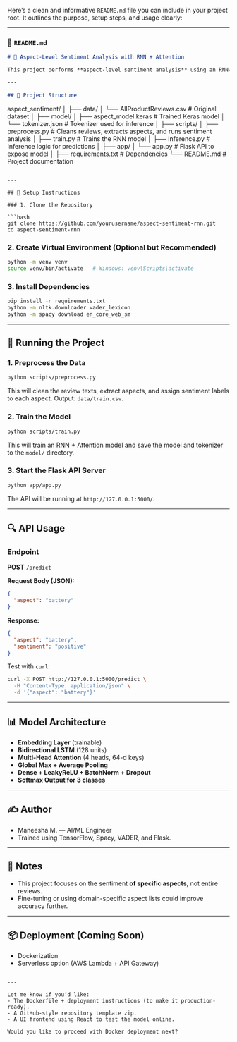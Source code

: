 Here’s a clean and informative `README.md` file you can include in your project root. It outlines the purpose, setup steps, and usage clearly:

---

### 📄 `README.md`

```markdown
# 🧠 Aspect-Level Sentiment Analysis with RNN + Attention

This project performs **aspect-level sentiment analysis** using an RNN-based architecture with attention and multi-head attention layers. It extracts aspects from product reviews and classifies their sentiment as **positive**, **negative**, or **neutral**.

---

## 📁 Project Structure

```

aspect\_sentiment/
│
├── data/
│   └── AllProductReviews.csv           # Original dataset
│
├── model/
│   ├── aspect\_model.keras              # Trained Keras model
│   └── tokenizer.json                  # Tokenizer used for inference
│
├── scripts/
│   ├── preprocess.py                   # Cleans reviews, extracts aspects, and runs sentiment analysis
│   ├── train.py                        # Trains the RNN model
│   ├── inference.py                    # Inference logic for predictions
│
├── app/
│   └── app.py                          # Flask API to expose model
│
├── requirements.txt                    # Dependencies
└── README.md                           # Project documentation

````

---

## 🔧 Setup Instructions

### 1. Clone the Repository

```bash
git clone https://github.com/yourusername/aspect-sentiment-rnn.git
cd aspect-sentiment-rnn
````

### 2. Create Virtual Environment (Optional but Recommended)

```bash
python -m venv venv
source venv/bin/activate   # Windows: venv\Scripts\activate
```

### 3. Install Dependencies

```bash
pip install -r requirements.txt
python -m nltk.downloader vader_lexicon
python -m spacy download en_core_web_sm
```

---

## 🚀 Running the Project

### 1. Preprocess the Data

```bash
python scripts/preprocess.py
```

This will clean the review texts, extract aspects, and assign sentiment labels to each aspect. Output: `data/train.csv`.

### 2. Train the Model

```bash
python scripts/train.py
```

This will train an RNN + Attention model and save the model and tokenizer to the `model/` directory.

### 3. Start the Flask API Server

```bash
python app/app.py
```

The API will be running at `http://127.0.0.1:5000/`.

---

## 🔍 API Usage

### Endpoint

**POST** `/predict`

**Request Body (JSON):**

```json
{
  "aspect": "battery"
}
```

**Response:**

```json
{
  "aspect": "battery",
  "sentiment": "positive"
}
```

Test with `curl`:

```bash
curl -X POST http://127.0.0.1:5000/predict \
  -H "Content-Type: application/json" \
  -d '{"aspect": "battery"}'
```

---

## 📊 Model Architecture

* **Embedding Layer** (trainable)
* **Bidirectional LSTM** (128 units)
* **Multi-Head Attention** (4 heads, 64-d keys)
* **Global Max + Average Pooling**
* **Dense + LeakyReLU + BatchNorm + Dropout**
* **Softmax Output for 3 classes**

---

## ✍️ Author

* Maneesha M. — AI/ML Engineer
* Trained using TensorFlow, Spacy, VADER, and Flask.

---

## 📌 Notes

* This project focuses on the sentiment **of specific aspects**, not entire reviews.
* Fine-tuning or using domain-specific aspect lists could improve accuracy further.

---

## 📦 Deployment (Coming Soon)

* Dockerization
* Serverless option (AWS Lambda + API Gateway)

```

---

Let me know if you’d like:
- The Dockerfile + deployment instructions (to make it production-ready).
- A GitHub-style repository template zip.
- A UI frontend using React to test the model online.

Would you like to proceed with Docker deployment next?
```


